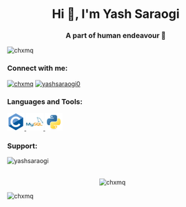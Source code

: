<h1 align="center">Hi 👋, I'm Yash Saraogi</h1>
<h3 align="center">A part of human endeavour 🚀</h3>

<p align="left"> <img src="https://komarev.com/ghpvc/?username=chxmq&label=Profile%20views&color=0e75b6&style=flat" alt="chxmq" /> </p>

<h3 align="left">Connect with me:</h3>
<p align="left">
<a href="https://twitter.com/chxmq" target="blank"><img align="center" src="https://raw.githubusercontent.com/rahuldkjain/github-profile-readme-generator/master/src/images/icons/Social/twitter.svg" alt="chxmq" height="30" width="40" /></a>
<a href="https://linkedin.com/in/yashsaraogi0" target="blank"><img align="center" src="https://raw.githubusercontent.com/rahuldkjain/github-profile-readme-generator/master/src/images/icons/Social/linked-in-alt.svg" alt="yashsaraogi0" height="30" width="40" /></a>
</p>

<h3 align="left">Languages and Tools:</h3>
<p align="left"> <a href="https://www.cprogramming.com/" target="_blank" rel="noreferrer"> <img src="https://raw.githubusercontent.com/devicons/devicon/master/icons/c/c-original.svg" alt="c" width="40" height="40"/> </a> <a href="https://www.mysql.com/" target="_blank" rel="noreferrer"> <img src="https://raw.githubusercontent.com/devicons/devicon/master/icons/mysql/mysql-original-wordmark.svg" alt="mysql" width="40" height="40"/> </a> <a href="https://www.python.org" target="_blank" rel="noreferrer"> <img src="https://raw.githubusercontent.com/devicons/devicon/master/icons/python/python-original.svg" alt="python" width="40" height="40"/> </a> </p>

<h3 align="left">Support:</h3>
<p><a href="https://www.buymeacoffee.com/yashsaraogi"> <img align="left" src="https://cdn.buymeacoffee.com/buttons/v2/default-yellow.png" height="50" width="210" alt="yashsaraogi" /></a></p><br><br>

<p>&nbsp;<img align="center" src="https://github-readme-stats.vercel.app/api?username=chxmq&show_icons=true&locale=en" alt="chxmq" /></p>

<p><img align="center" src="https://github-readme-streak-stats.herokuapp.com/?user=chxmq&" alt="chxmq" /></p>
